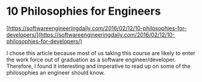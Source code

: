 10 Philosophies for Engineers  
=============================
[https://softwareengineeringdaily.com/2016/02/12/10-philosophies-for-developers/](https://softwareengineeringdaily.com/2016/02/12/10-philosophies-for-developers/)

I chose this article because most of us taking this course are likely to enter the work force out of graduation as a software engineer/developer. Therefore, I found it interesting and imperative to read up on some of the philosophies an engineer should know.